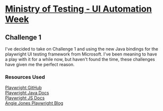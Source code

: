 # [Ministry of Testing - UI Automation Week](https://www.ministryoftesting.com/events/ui-automation-week-february-2021)

## Challenge 1
I've decided to take on Challenge 1 and using the new Java bindings for the playwright UI testing framework from Microsoft. I've been meaning to have a play with it for a while now, but haven't found the time, these challenges have given me the perfect reason.

### Resources Used
[Playwright GitHub](https://github.com/microsoft/playwright-java)  
[Playwright Java Docs](https://www.javadoc.io/doc/com.microsoft.playwright/playwright/latest/index.html)  
[Playwright JS Docs](https://playwright.dev/)  
[Angie Jones Playwright Blog](https://applitools.com/blog/playwright-java/)